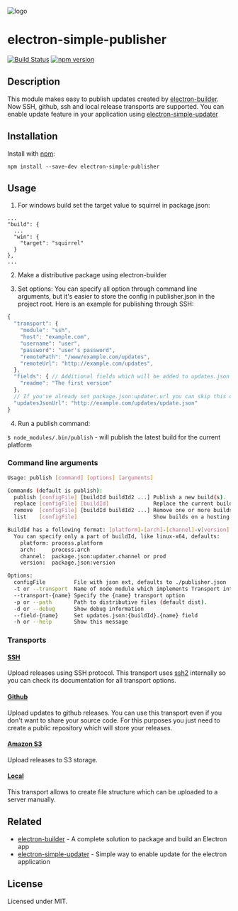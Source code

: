![logo](https://raw.githubusercontent.com/megahertz/electron-simple-updater/master/logo.png)
# electron-simple-publisher
[![Build Status](https://travis-ci.org/megahertz/electron-simple-publisher.svg?branch=master)](https://travis-ci.org/megahertz/electron-simple-publisher)
[![npm version](https://badge.fury.io/js/electron-simple-publisher.svg)](https://badge.fury.io/js/electron-simple-publisher)


## Description

This module makes easy to publish updates created by
[electron-builder](https://github.com/electron-userland/electron-builder).
Now SSH, github, ssh and local release transports are supported.
You can enable update feature in your application using
[electron-simple-updater](https://github.com/megahertz/electron-simple-updater)

## Installation

Install with [npm](https://npmjs.org/package/electron-simple-publisher):

    npm install --save-dev electron-simple-publisher
    
## Usage
1. For windows build set the target value to squirrel in package.json:
  ```
  ...
  "build": {
    ...
    "win": {
      "target": "squirrel"
    }
  },
  ...
  ```

2. Make a distributive package using electron-builder

3. Set options:
  You can specify all option through command line arguments, but it's
  easier to store the config in publisher.json in the project root. Here
  is an example for publishing through SSH:
  ```js
  {
    "transport": {
      "module": "ssh",
      "host": "example.com",
      "username": "user",
      "password": "user's password",
      "remotePath": "/www/example.com/updates",
      "remoteUrl": "http://example.com/updates",
    },
    "fields": { // Additional fields which will be added to updates.json
      "readme": "The first version"
    },
    // If you've already set package.json:updater.url you can skip this option:
    "updatesJsonUrl": "http://example.com/updates/update.json"
  }
  ```

4. Run a publish command:

  `$ node_modules/.bin/publish` - will publish the latest build for
  the current platform

### Command line arguments

```sh
Usage: publish [command] [options] [arguments]

Commands (default is publish):
  publish [configFile] [buildId buildId2 ...] Publish a new build(s).
  replace [configFile] [buildId]              Replace the current build.
  remove  [configFile] [buildId buildId2 ...] Remove one or more builds.
  list    [configFile]                        Show builds on a hosting.

BuildId has a following format: [platform]-[arch]-[channel]-v[version]
  You can specify only a part of buildId, like linux-x64, defaults:
    platform: process.platform
    arch:     process.arch
    channel:  package.json:updater.channel or prod
    version:  package.json:version

Options:
  configFile         File with json ext, defaults to ./publisher.json
  -t or --transport  Name of node module which implements Transport interface.
  --transport-{name} Specify the {name} transport option
  -p or --path       Path to distributive files (default dist).
  -d or --debug      Show debug information
  --field-{name}     Set updates.json:{buildId}.{name} field
  -h or --help       Show this message
```

### Transports

#### [SSH](docs/ssh.md)

Upload releases using SSH protocol. This transport uses
[ssh2](https://github.com/mscdex/ssh2) internally so you can check its
documentation for all transport options.

#### [Github](docs/github.md)

Upload updates to github releases. You can use this transport even if
you don't want to share your source code. For this purposes you just
need to create a public repository which will store your releases.

#### [Amazon S3](docs/s3.md)

Upload releases to S3 storage.

#### [Local](docs/local.md)

This transport allows to create file structure which can be uploaded
to a server manually.

## Related
 - [electron-builder](https://github.com/electron-userland/electron-builder) -
 A complete solution to package and build an Electron app
 - [electron-simple-updater](https://github.com/megahertz/electron-simple-updater) -
 Simple way to enable update for the electron application
    
## License

Licensed under MIT.
